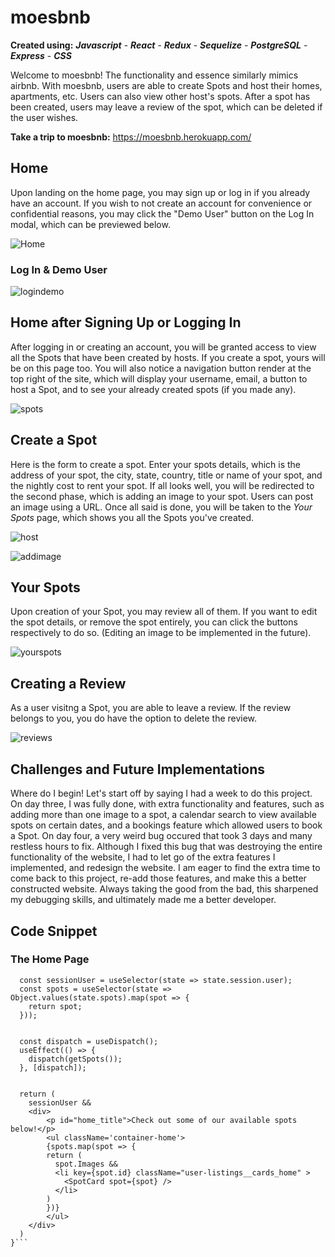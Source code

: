 # moesbnb #

**Created using:** ***Javascript*** - ***React*** - ***Redux*** - ***Sequelize*** - ***PostgreSQL*** - ***Express*** - ***CSS***

Welcome to moesbnb! The functionality and essence similarly mimics airbnb. With moesbnb, users are able to create Spots and host their homes, apartments, etc. Users can also view other host's spots. After a spot has been created, users may leave a review of the spot, which can be deleted if the user wishes.  

**Take a trip to moesbnb:** https://moesbnb.herokuapp.com/

## **Home** ##
Upon landing on the home page, you may sign up or log in if you already have an account. If you wish to not create an account for convenience or confidential reasons, you may click the "Demo User" button on the Log In modal, which can be previewed below.

![Home](https://user-images.githubusercontent.com/97005259/177262467-9dec35b5-9d45-4575-a6fd-e9c65f8b5016.PNG)

### **Log In & Demo User** ###
![logindemo](https://user-images.githubusercontent.com/97005259/177262912-07dc0d11-61ef-4961-adab-a5e63cbe3a7a.PNG)

## **Home after Signing Up or Logging In** ##
After logging in or creating an account, you will be granted access to view all the Spots that have been created by hosts. If you create a spot, yours will be on this page too. You will also notice a navigation button render at the top right of the site, which will display your username, email, a button to host a Spot, and to see your already created spots (if you made any).

![spots](https://user-images.githubusercontent.com/97005259/177263084-1256757f-6767-4879-9dfd-e53020e4771a.PNG)

## **Create a Spot** ##
Here is the form to create a spot. Enter your spots details, which is the address of your spot, the city, state, country, title or name of your spot, and the nightly cost to rent your spot. If all looks well, you will be redirected to the second phase, which is adding an image to your spot. Users can post an image using a URL. Once all said is done, you will be taken to the *Your Spots* page, which shows you all the Spots you've created.  

![host](https://user-images.githubusercontent.com/97005259/177264645-4bfbf1c7-a38a-467c-a8e5-407a9e5d218e.PNG)

![addimage](https://user-images.githubusercontent.com/97005259/177265368-7867ffc0-ad01-47c5-9794-3b2ed759e613.PNG)

## **Your Spots** ##
Upon creation of your Spot, you may review all of them. If you want to edit the spot details, or remove the spot entirely, you can click the buttons respectively to do so. (Editing an image to be implemented in the future).

![yourspots](https://user-images.githubusercontent.com/97005259/177265577-5611f055-4a2b-47a8-9e99-b338affd164a.PNG)

## **Creating a Review** ##
As a user visitng a Spot, you are able to leave a review. If the review belongs to you, you do have the option to delete the review.

![reviews](https://user-images.githubusercontent.com/97005259/177267573-079a53b8-dae5-47b6-ac87-bec27d61f3cd.PNG)

## **Challenges and Future Implementations** ##
Where do I begin! Let's start off by saying I had a week to do this project. On day three, I was fully done, with extra functionality and features, such as adding more than one image to a spot, a calendar search to view available spots on certain dates, and a bookings feature which allowed users to book a Spot. On day four, a very weird bug occured that took 3 days and many restless hours to fix. Although I fixed this bug that was destroying the entire functionality of the website, I had to let go of the extra features I implemented, and redesign the website. I am eager to find the extra time to come back to this project, re-add those features, and make this a better constructed website. Always taking the good from the bad, this sharpened my debugging skills, and ultimately made me a better developer.

## **Code Snippet** ##
### The Home Page ###
```const Home = () => {
  const sessionUser = useSelector(state => state.session.user);
  const spots = useSelector(state => Object.values(state.spots).map(spot => {
    return spot;
  }));

  
  const dispatch = useDispatch();
  useEffect(() => {
    dispatch(getSpots());
  }, [dispatch]);

  
  return (
    sessionUser &&
    <div>
        <p id="home_title">Check out some of our available spots below!</p>
        <ul className='container-home'>
        {spots.map(spot => {
        return (
          spot.Images &&
          <li key={spot.id} className="user-listings__cards_home" >
            <SpotCard spot={spot} />
          </li>
        )
        })}
        </ul>
    </div>
  )
}```
